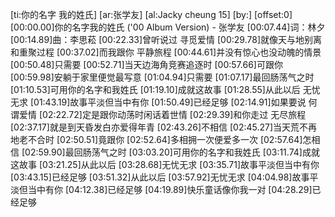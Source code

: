 [ti:你的名字 我的姓氏]
[ar:张学友]
[al:Jacky cheung 15]
[by:]
[offset:0]
[00:00.00]你的名字我的姓氏 ('00 Album Version) - 张学友
[00:07.44]词：林夕
[00:14.89]曲：李思菘
[00:22.33]曾听说过 寻觅爱情
[00:29.78]就像天与地别离和重聚过程
[00:37.02]而我跟你 平静旅程
[00:44.61]并没有惊心也没动魄的情景
[00:50.48]只需要
[00:52.71]当天边海角竞赛追逐时
[00:57.66]可跟你
[00:59.98]安躺于家里便觉最写意
[01:04.94]只需要
[01:07.17]最回肠荡气之时
[01:10.53]可用你的名字和我姓氏
[01:19.10]成就这故事
[01:28.55]从此以后 无忧无求
[01:43.19]故事平淡但当中有你
[01:50.49]已经足够
[02:14.91]如果要说 何谓爱情
[02:22.72]定是跟你动荡时闲话着世情
[02:29.39]和你走过 无尽旅程
[02:37.17]就是到天昏发白亦爱得年青
[02:43.26]不相信
[02:45.27]当天荒不再地老不合时
[02:50.51]竟跟你
[02:52.64]多相拥一次便爱多一次
[02:57.64]怎相信
[02:59.90]最回肠荡气之时
[03:03.20]可用你的名字和我姓氏
[03:11.74]成就这故事
[03:21.25]从此以后
[03:28.68]无忧无求
[03:35.71]故事平淡但当中有你
[03:43.15]已经足够
[03:51.32]从此以后
[03:57.92]无忧无求
[04:04.98]故事平淡但当中有你
[04:12.38]已经足够
[04:19.89]快乐童话像你我一对
[04:28.29]已经足够
